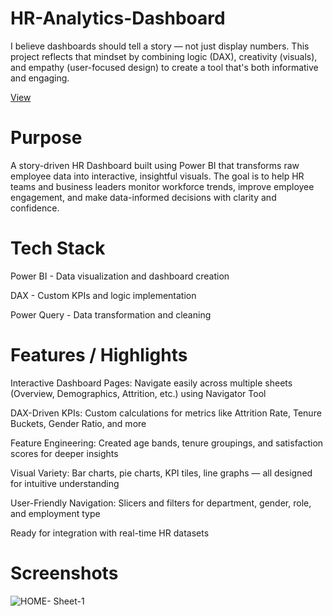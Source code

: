 # HR-Analytics-Dashboard
I believe dashboards should tell a story — not just display numbers. This project reflects that mindset by combining logic (DAX), creativity (visuals), and empathy (user-focused design) to create a tool that's both informative and engaging.

<a href = "https://github.com/Maryadajain/HR-Analytics-Dashboard/blob/main/HR-Dashboard.pbix">View</a>

# Purpose
A story-driven HR Dashboard built using Power BI that transforms raw employee data into interactive, insightful visuals. The goal is to help HR teams and business leaders monitor workforce trends, improve employee engagement, and make data-informed decisions with clarity and confidence.

# Tech Stack
Power BI - Data visualization and dashboard creation

DAX -	Custom KPIs and logic implementation

Power Query	- Data transformation and cleaning

# Features / Highlights
Interactive Dashboard Pages: Navigate easily across multiple sheets (Overview, Demographics, Attrition, etc.) using Navigator Tool

DAX-Driven KPIs: Custom calculations for metrics like Attrition Rate, Tenure Buckets, Gender Ratio, and more

Feature Engineering: Created age bands, tenure groupings, and satisfaction scores for deeper insights

Visual Variety: Bar charts, pie charts, KPI tiles, line graphs — all designed for intuitive understanding

User-Friendly Navigation: Slicers and filters for department, gender, role, and employment type

Ready for integration with real-time HR datasets

# Screenshots
![HOME- Sheet-1](https://github.com/user-attachments/assets/6c246f22-a115-4856-acfd-52965ddb7bf0)

